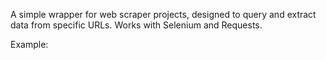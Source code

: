 A simple wrapper for web scraper projects, designed to query and extract data from specific URLs. Works with Selenium and Requests. 

Example: 
